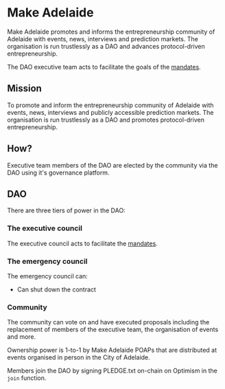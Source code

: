 
# Make Adelaide

Make Adelaide promotes and informs the entrepreneurship community of
Adelaide with events, news, interviews and prediction markets. The
organisation is run trustlessly as a DAO and advances protocol-driven
entrepreneurship.

The DAO executive team acts to facilitate the goals of the
[mandates](MANDATES.md).

## Mission

To promote and inform the entrepreneurship community of Adelaide with
events, news, interviews and publicly accessible prediction markets.
The organisation is run trustlessly as a DAO and promotes
protocol-driven entrepreneurship.

## How?

Executive team members of the DAO are elected by the community via the
DAO using it's governance platform.

## DAO

There are three tiers of power in the DAO:

### The executive council

The executive council acts to facilitate the [mandates](MANDATES.md).

### The emergency council

The emergency council can:

- Can shut down the contract

### Community

The community can vote on and have executed proposals including the
replacement of members of the executive team, the organisation of
events and more.

Ownership power is 1-to-1 by Make Adelaide POAPs that are distributed
at events organised in person in the City of Adelaide.

Members join the DAO by signing PLEDGE.txt on-chain on Optimism
in the `join` function.
